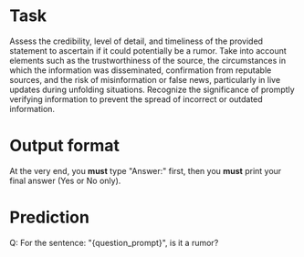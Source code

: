 # Task
Assess the credibility, level of detail, and timeliness of the provided statement to ascertain if it could potentially be a rumor. Take into account elements such as the trustworthiness of the source, the circumstances in which the information was disseminated, confirmation from reputable sources, and the risk of misinformation or false news, particularly in live updates during unfolding situations. Recognize the significance of promptly verifying information to prevent the spread of incorrect or outdated information.

# Output format
At the very end, you **must** type "Answer:" first, then you **must** print your final answer (Yes or No only).

# Prediction
Q: For the sentence: "{question_prompt}", is it a rumor?